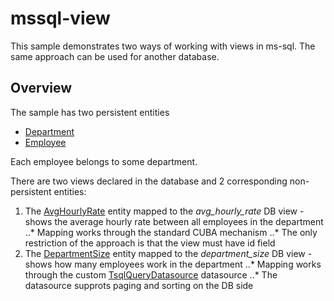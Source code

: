 # mssql-view
This sample demonstrates two ways of working with views in ms-sql. The same approach can be used for another database.

## Overview
The sample has two persistent entities 

* [Department](https://github.com/aleksey-stukalov/mssql-view/blob/master/modules/global/src/com/company/mssqlview/entity/Department.java) 
* [Employee](https://github.com/aleksey-stukalov/mssql-view/blob/master/modules/global/src/com/company/mssqlview/entity/Employee.java)

Each employee belongs to some department.

There are two views declared in the database and 2 corresponding non-persistent entities: 

1. The [AvgHourlyRate](https://github.com/aleksey-stukalov/mssql-view/blob/master/modules/global/src/com/company/mssqlview/entity/AvgHourlyRate.java) entity mapped to the _avg_hourly_rate_ DB view - shows the average hourly rate between all employees in the department
..* Mapping works through the standard CUBA mechanism
..* The only restriction of the approach is that the view must have id field
2. The [DepartmentSize](https://github.com/aleksey-stukalov/mssql-view/blob/master/modules/global/src/com/company/mssqlview/entity/DepartmentSize.java) entity mapped to the _department_size_ DB view - shows how many employees work in the department
..* Mapping works through the custom [TsqlQueryDatasource](https://github.com/aleksey-stukalov/mssql-view/blob/master/modules/web/src/com/company/mssqlview/web/datasource/TsqlQueryDatasource.java) datasource
..* The datasource supprots paging and sorting on the DB side
